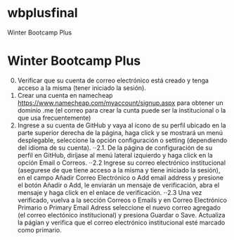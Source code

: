 # wbplusfinal
Winter Bootcamp Plus
# Winter Bootcamp Plus
0. Verificar que su cuenta de correo electrónico está creado y tenga acceso a la misma (tener iniciado la sesión).
1. Crear una cuenta en namecheap https://www.namecheap.com/myaccount/signup.aspx para obtener un dominio .me (el correo para crear la cunta puede ser la institucional o la que usa frecuentemente)
2. Ingrese a su cuenta de GitHub y vaya al ícono de su perfil ubicado en la parte superior derecha de la página, haga click y se mostrará un menú desplegable, seleccione la opción configuración o setting (dependiendo del idioma de su cuenta).
⋅⋅2.1. De la página de configuración de su perfil en GitHub, diríjase al menú lateral izquierdo y haga click en la opción Email o Correos.
⋅⋅2.2 Ingrese su correo electrónico institucional (asegurese de que tiene acceso a la misma y tiene iniciado la sesión), en el campo Añadir Correo Electrónico o Add email address y presione el botón Añadir o Add, le enviarán un mensaje de verificación, abra el mensaje y haga click en el enlace de verificación.
⋅⋅2.3 Una vez verificado, vuelva a la sección Correos o Emails y en Correo Electrónico Primario o Primary Email Adress seleccione el nuevo correo agregado (el correo electónico institucional) y presiona Guardar o Save. Actualiza la págian y verifica que el correo electrónico institucional esté marcado como primario.
